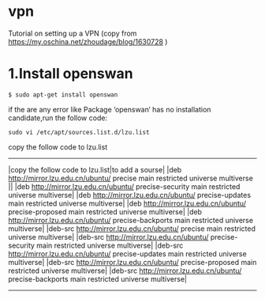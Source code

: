 # vpn
Tutorial on setting up a VPN (copy from https://my.oschina.net/zhoudage/blog/1630728 )


# 1.Install openswan
 `$ sudo apt-get install openswan`
 
  if the are any error like Package ‘openswan‘ has no installation candidate,run the follow code:
  
  `sudo vi /etc/apt/sources.list.d/lzu.list`
  
 copy the follow code to lzu.list
  
  ****


  |copy the follow code to lzu.list|to add a sourse|
  |deb http://mirror.lzu.edu.cn/ubuntu/ precise main restricted universe multiverse ||
  |deb http://mirror.lzu.edu.cn/ubuntu/ precise-security main restricted universe multiverse|
  |deb http://mirror.lzu.edu.cn/ubuntu/ precise-updates main restricted universe multiverse|
  |deb http://mirror.lzu.edu.cn/ubuntu/ precise-proposed main restricted universe multiverse|
  |deb http://mirror.lzu.edu.cn/ubuntu/ precise-backports main restricted universe multiverse|
  |deb-src http://mirror.lzu.edu.cn/ubuntu/ precise main restricted universe multiverse|
  |deb-src http://mirror.lzu.edu.cn/ubuntu/ precise-security main restricted universe multiverse|
  |deb-src http://mirror.lzu.edu.cn/ubuntu/ precise-updates main restricted universe multiverse|
  |deb-src http://mirror.lzu.edu.cn/ubuntu/ precise-proposed main restricted universe multiverse|
  |deb-src http://mirror.lzu.edu.cn/ubuntu/ precise-backports main restricted universe multiverse|
  
  ****
   
   
   
   
   
   
  
  
   

